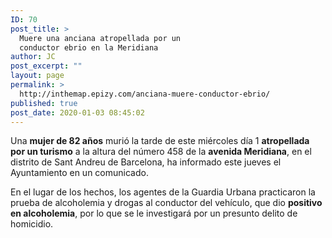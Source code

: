 ```yaml
---
ID: 70
post_title: >
  Muere una anciana atropellada por un
  conductor ebrio en la Meridiana
author: JC
post_excerpt: ""
layout: page
permalink: >
  http://inthemap.epizy.com/anciana-muere-conductor-ebrio/
published: true
post_date: 2020-01-03 08:45:02
---
```

<!-- wp:paragraph -->
<p>Una&nbsp;<strong>mujer de 82 años</strong>&nbsp;murió la tarde de este miércoles día 1&nbsp;<strong>atropellada por un turismo</strong>&nbsp;a la altura del número 458 de la&nbsp;<strong>avenida Meridiana</strong>, en el distrito de Sant Andreu de Barcelona, ha informado este jueves el Ayuntamiento en un comunicado.</p>
<!-- /wp:paragraph -->

<!-- wp:paragraph -->
<p>En el lugar de los hechos, los agentes de la Guardia Urbana practicaron la prueba de alcoholemia y drogas al conductor del vehículo, que dio&nbsp;<strong>positivo en alcoholemia</strong>, por lo que se le investigará por un presunto delito de homicidio.</p>
<!-- /wp:paragraph -->